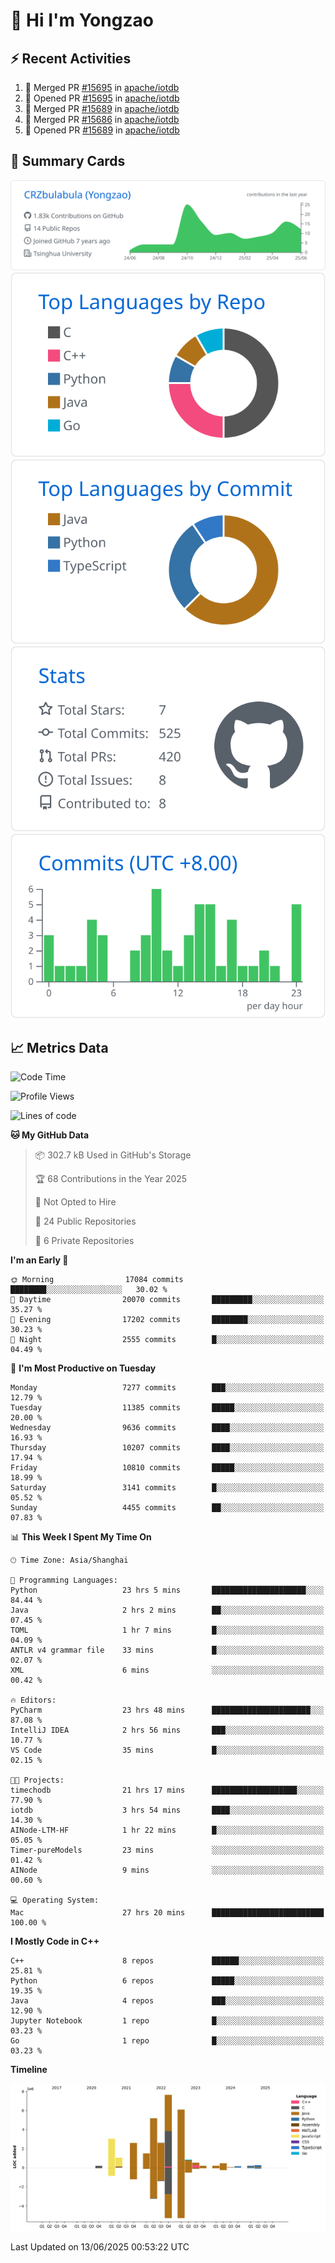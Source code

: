 # 👋 Hi I'm Yongzao

## ⚡ Recent Activities
<!--START_SECTION:activity-->
1. 🎉 Merged PR [#15695](https://github.com/apache/iotdb/pull/15695) in [apache/iotdb](https://github.com/apache/iotdb)
2. 💪 Opened PR [#15695](https://github.com/apache/iotdb/pull/15695) in [apache/iotdb](https://github.com/apache/iotdb)
3. 🎉 Merged PR [#15689](https://github.com/apache/iotdb/pull/15689) in [apache/iotdb](https://github.com/apache/iotdb)
4. 🎉 Merged PR [#15686](https://github.com/apache/iotdb/pull/15686) in [apache/iotdb](https://github.com/apache/iotdb)
5. 💪 Opened PR [#15689](https://github.com/apache/iotdb/pull/15689) in [apache/iotdb](https://github.com/apache/iotdb)
<!--END_SECTION:activity-->

## 🎑 Summary Cards

[![](https://raw.githubusercontent.com/CRZbulabula/CRZbulabula/main/profile-summary-card-output/github/0-profile-details.svg)](https://github.com/vn7n24fzkq/github-profile-summary-cards)
[![](https://raw.githubusercontent.com/CRZbulabula/CRZbulabula/main/profile-summary-card-output/github/1-repos-per-language.svg)](https://github.com/vn7n24fzkq/github-profile-summary-cards) [![](https://raw.githubusercontent.com/CRZbulabula/CRZbulabula/main/profile-summary-card-output/github/2-most-commit-language.svg)](https://github.com/vn7n24fzkq/github-profile-summary-cards)
[![](https://raw.githubusercontent.com/CRZbulabula/CRZbulabula/main/profile-summary-card-output/github/3-stats.svg)](https://github.com/vn7n24fzkq/github-profile-summary-cards) [![](https://raw.githubusercontent.com/CRZbulabula/CRZbulabula/main/profile-summary-card-output/github/4-productive-time.svg)](https://github.com/vn7n24fzkq/github-profile-summary-cards)

## 📈 Metrics Data

<!--START_SECTION:waka-->
![Code Time](http://img.shields.io/badge/Code%20Time-924%20hrs%2046%20mins-blue)

![Profile Views](http://img.shields.io/badge/Profile%20Views-0-blue)

![Lines of code](https://img.shields.io/badge/From%20Hello%20World%20I%27ve%20Written-32.6%20million%20lines%20of%20code-blue)

**🐱 My GitHub Data** 

> 📦 302.7 kB Used in GitHub's Storage 
 > 
> 🏆 68 Contributions in the Year 2025
 > 
> 🚫 Not Opted to Hire
 > 
> 📜 24 Public Repositories 
 > 
> 🔑 6 Private Repositories 
 > 
**I'm an Early 🐤** 

```text
🌞 Morning                17084 commits       ████████░░░░░░░░░░░░░░░░░   30.02 % 
🌆 Daytime                20070 commits       █████████░░░░░░░░░░░░░░░░   35.27 % 
🌃 Evening                17202 commits       ████████░░░░░░░░░░░░░░░░░   30.23 % 
🌙 Night                  2555 commits        █░░░░░░░░░░░░░░░░░░░░░░░░   04.49 % 
```
📅 **I'm Most Productive on Tuesday** 

```text
Monday                   7277 commits        ███░░░░░░░░░░░░░░░░░░░░░░   12.79 % 
Tuesday                  11385 commits       █████░░░░░░░░░░░░░░░░░░░░   20.00 % 
Wednesday                9636 commits        ████░░░░░░░░░░░░░░░░░░░░░   16.93 % 
Thursday                 10207 commits       ████░░░░░░░░░░░░░░░░░░░░░   17.94 % 
Friday                   10810 commits       █████░░░░░░░░░░░░░░░░░░░░   18.99 % 
Saturday                 3141 commits        █░░░░░░░░░░░░░░░░░░░░░░░░   05.52 % 
Sunday                   4455 commits        ██░░░░░░░░░░░░░░░░░░░░░░░   07.83 % 
```


📊 **This Week I Spent My Time On** 

```text
🕑︎ Time Zone: Asia/Shanghai

💬 Programming Languages: 
Python                   23 hrs 5 mins       █████████████████████░░░░   84.44 % 
Java                     2 hrs 2 mins        ██░░░░░░░░░░░░░░░░░░░░░░░   07.45 % 
TOML                     1 hr 7 mins         █░░░░░░░░░░░░░░░░░░░░░░░░   04.09 % 
ANTLR v4 grammar file    33 mins             █░░░░░░░░░░░░░░░░░░░░░░░░   02.07 % 
XML                      6 mins              ░░░░░░░░░░░░░░░░░░░░░░░░░   00.42 % 

🔥 Editors: 
PyCharm                  23 hrs 48 mins      ██████████████████████░░░   87.08 % 
IntelliJ IDEA            2 hrs 56 mins       ███░░░░░░░░░░░░░░░░░░░░░░   10.77 % 
VS Code                  35 mins             █░░░░░░░░░░░░░░░░░░░░░░░░   02.15 % 

🐱‍💻 Projects: 
timechodb                21 hrs 17 mins      ███████████████████░░░░░░   77.90 % 
iotdb                    3 hrs 54 mins       ████░░░░░░░░░░░░░░░░░░░░░   14.30 % 
AINode-LTM-HF            1 hr 22 mins        █░░░░░░░░░░░░░░░░░░░░░░░░   05.05 % 
Timer-pureModels         23 mins             ░░░░░░░░░░░░░░░░░░░░░░░░░   01.42 % 
AINode                   9 mins              ░░░░░░░░░░░░░░░░░░░░░░░░░   00.60 % 

💻 Operating System: 
Mac                      27 hrs 20 mins      █████████████████████████   100.00 % 
```

**I Mostly Code in C++** 

```text
C++                      8 repos             ██████░░░░░░░░░░░░░░░░░░░   25.81 % 
Python                   6 repos             █████░░░░░░░░░░░░░░░░░░░░   19.35 % 
Java                     4 repos             ███░░░░░░░░░░░░░░░░░░░░░░   12.90 % 
Jupyter Notebook         1 repo              █░░░░░░░░░░░░░░░░░░░░░░░░   03.23 % 
Go                       1 repo              █░░░░░░░░░░░░░░░░░░░░░░░░   03.23 % 
```



**Timeline**

![Lines of Code chart](https://raw.githubusercontent.com/CRZbulabula/CRZbulabula/main/assets/bar_graph.png)


 Last Updated on 13/06/2025 00:53:22 UTC
<!--END_SECTION:waka-->

